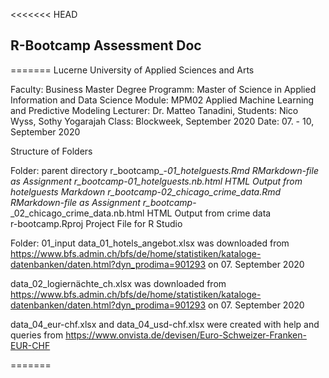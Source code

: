 <<<<<<< HEAD
## R-Bootcamp Assessment Doc
=======
Lucerne University of Applied Sciences and Arts

Faculty:                      Business
Master Degree Programm:       Master of Science in Applied Information and Data Science
Module:                       MPM02 Applied Machine Learning and Predictive Modeling
Lecturer:                     Dr. Matteo Tanadini,
Students:                     Nico Wyss, Sothy Yogarajah
Class:                        Blockweek, September 2020
Date:                         07. - 10, September 2020

Structure of Folders

Folder: parent directory
r_bootcamp_-_01_hotelguests.Rmd               RMarkdown-file as Assignment
r_bootcamp_-_01_hotelguests.nb.html           HTML Output from hotelguests Markdown
r_bootcamp_-_02_chicago_crime_data.Rmd        RMarkdown-file as Assignment
r_bootcamp_-_02_chicago_crime_data.nb.html    HTML Output from crime data  
r-bootcamp.Rproj                              Project File for R Studio



Folder: 01_input
data_01_hotels_angebot.xlsx	was downloaded from 
https://www.bfs.admin.ch/bfs/de/home/statistiken/kataloge-datenbanken/daten.html?dyn_prodima=901293 on 07. September 2020

data_02_logiernächte_ch.xlsx was downloaded from 
https://www.bfs.admin.ch/bfs/de/home/statistiken/kataloge-datenbanken/daten.html?dyn_prodima=901293 on 07. September 2020

data_04_eur-chf.xlsx and data_04_usd-chf.xlsx were created with help and queries from https://www.onvista.de/devisen/Euro-Schweizer-Franken-EUR-CHF

=======
